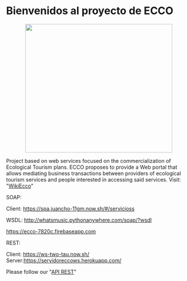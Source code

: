 # Bienvenidos al proyecto de ECCO
<p align="center">

  <img src="https://camo.githubusercontent.com/7236f261f2a9e31cfda0679a1054fa4f729318f0/68747470733a2f2f692e6962622e636f2f534b746a434e6b2f4c6f676f2e706e67" width="400" height="350">
</p>

Project based on web services focused on the commercialization of Ecological Tourism plans. ECCO proposes to provide a Web portal that allows mediating business transactions between providers of ecological tourism services and people interested in accessing said services. Visit: "[WikiEcco](https://github.com/webservices1930/ECCO/wiki)"

SOAP:

Client: https://spa.juancho-11gm.now.sh/#/servicioss

WSDL: http://whatsmusic.pythonanywhere.com/soap/?wsdl

https://ecco-7820c.firebaseapp.com


REST:

Client: https://ws-two-tau.now.sh/
Server:https://servidoreccows.herokuapp.com/

Please follow our "[API REST](https://github.com/webservices1930/ECCO/blob/master/RutasRecursosREST%20-%20Hoja%201.pdf)"
